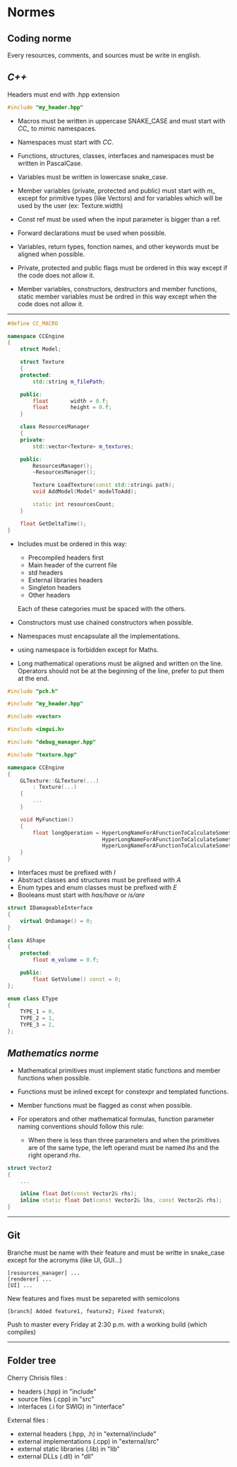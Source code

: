 # **Normes**

## Coding norme


Every resources, comments, and sources must be write in english.

*C++*
---

Headers must end with .hpp extension

```c++
#include "my_header.hpp"
```

* Macros must be written in uppercase SNAKE_CASE and must start with *CC_* to mimic namespaces.

* Namespaces must start with *CC*.

* Functions, structures, classes, interfaces and namespaces must be written in PascalCase.

* Variables must be written in lowercase snake_case.

* Member variables (private, protected and public) must start with *m_* except for primitive types (like Vectors) and for variables which will be used by the user (ex: Texture.width)

* Const ref must be used when the input parameter is bigger than a ref.

* Forward declarations must be used when possible.

* Variables, return types, fonction names, and other keywords must be aligned when possible.

* Private, protected and public flags must be ordered in this way except if the code does not allow it.

* Member variables, constructors, destructors and member functions, static member variables must be ordred in this way except when the code does not allow it.

---

```c++
#define CC_MACRO

namespace CCEngine
{
    struct Model;    

    struct Texture
    {
    protected:
        std::string m_filePath;

    public:
        float       width = 0.f;
        float       height = 0.f;
    }

    class ResourcesManager
    {
    private:
        std::vector<Texture> m_textures;

    public:
        ResourcesManager();
        ~ResourcesManager();

        Texture LoadTexture(const std::string& path);
        void AddModel(Model* modelToAdd);

        static int resourcesCount;
    }

    float GetDeltaTime();
}
```

* Includes must be ordered in this way:
    - Precompiled headers first
    - Main header of the current file
    - std headers
    - External libraries headers
    - Singleton headers
    - Other headers

    Each of these categories must be spaced with the others.

* Constructors must use chained constructors when possible.

* Namespaces must encapsulate all the implementations.

* using namespace is forbidden except for Maths.

* Long mathematical operations must be aligned and written on the line. Operators should not be at the beginning of the line, prefer to put them at the end.

```c++
#include "pch.h"

#include "my_header.hpp"

#include <vector>

#include <imgui.h>

#include "debug_manager.hpp"

#include "texture.hpp"

namespace CCEngine
{
    GLTexture::GLTexture(...)
        : Texture(...)
    {
        ...
    }

    void MyFunction()
    {
        float longOperation = HyperLongNameForAFunctionToCalculateSomething(...) +
                              HyperLongNameForAFunctionToCalculateSomething(...) /
                              HyperLongNameForAFunctionToCalculateSomething(...);
    }
}
```

* Interfaces must be prefixed with *I*
* Abstract classes and structures must be prefixed with *A*
* Enum types and enum classes must be prefixed with *E*
* Booleans must start with *has/have* or *is/are*

```c++
struct IDamageableInterface
{
    virtual OnDamage() = 0;
}

class AShape
{
    protected:
        float m_volume = 0.f;

    public:
        float GetVolume() const = 0;
};

enum class EType
{
    TYPE_1 = 0,
    TYPE_2 = 1,
    TYPE_3 = 2,
};
```

*Mathematics norme*
---
* Mathematical primitives must implement static functions and member functions when possible. 

* Functions must be inlined except for constexpr and templated functions.

* Member functions must be flagged as const when possible.

* For operators and other mathematical formulas, function parameter naming conventions should follow this rule:
    - When there is less than three parameters and when the primitives are of the same type, the left operand must be named *lhs* and the right operand *rhs*.

```c++
struct Vector2
{
    ...

    inline float Dot(const Vector2& rhs);
    inline static float Dot(const Vector2& lhs, const Vector2& rhs);
}
```

---
## Git
Branche must be name with their feature and must be writte in snake_case except for the acronyms (like UI, GUI...)

```
[resources_manager] ...
[renderer] ...
[UI] ...
```

New features and fixes must be separeted with semicolons

```
[branch] Added feature1, feature2; Fixed featureX;
```

Push to master every Friday at 2:30 p.m. with a working build (which compiles)

---
## Folder tree

Cherry Chrisis files :
- headers (.hpp) in "include"
- source files (.cpp) in "src"
- interfaces (.i for SWIG) in "interface"

External files :
- external headers (.hpp, .h) in "external/include"
- external implementations  (.cpp) in "external/src"
- external static libraries (.lib) in "lib"
- external DLLs (.dll) in "dll"